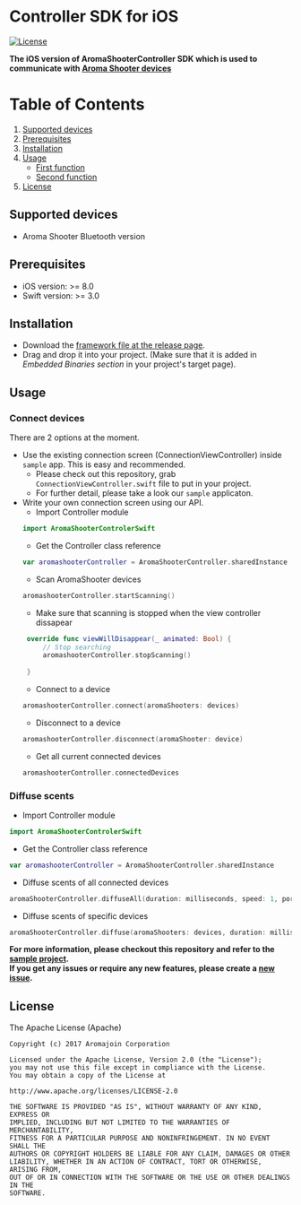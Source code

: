 # Controller SDK for iOS

[//]: # (Add other badges such as version, build bagdges here)

[//]: # (Use Apache License as the default option)
[![License](https://img.shields.io/badge/license-Apache%202-4EB1BA.svg?style=flat-square)](https://www.apache.org/licenses/LICENSE-2.0.html)


**The iOS version of AromaShooterController SDK which is used to communicate with [Aroma Shooter devices](https://aromajoin.com/hardware/shooters/aroma-shooter-1)**    

# Table of Contents
1. [Supported devices](https://github.com/aromajoin/controller-sdk-ios#supported-devices)  
2. [Prerequisites](https://github.com/aromajoin/controller-sdk-ios#prerequisites)
3. [Installation](https://github.com/aromajoin/controller-sdk-ios#installation)
4. [Usage](#usage)
    * [First function](https://github.com/aromajoin/controller-sdk-ios#connect-devices)
    * [Second function](https://github.com/aromajoin/controller-sdk-ios#diffuse-scents)
5. [License](https://github.com/aromajoin/controller-sdk-ios#license)

## Supported devices
* Aroma Shooter Bluetooth version 


## Prerequisites
* iOS version: >= 8.0
* Swift version: >= 3.0

## Installation  
* Download the [framework file at the release page](https://github.com/aromajoin/controller-sdk-ios/releases).  
* Drag and drop it into your project. (Make sure that it is added in *Embedded Binaries section* in your project's target page).

## Usage  

### Connect devices  
There are 2 options at the moment.  
* Use the existing connection screen (ConnectionViewController) inside `sample` app. This is easy and recommended. 
   * Please check out this repository, grab `ConnectionViewController.swift` file to put in your project. 
   * For further detail, please take a look our `sample` applicaton.  
* Write your own connection screen using our API.  
   * Import Controller module  
   ```swift
   import AromaShooterControlerSwift
   ```
   * Get the Controller class reference  
   ```swift
   var aromashooterController = AromaShooterController.sharedInstance
   ```  
   * Scan AromaShooter devices  
   ```swift
   aromashooterController.startScanning()
   ```  
   * Make sure that scanning is stopped when the view controller dissapear  
   ```swift
    override func viewWillDisappear(_ animated: Bool) {
        // Stop searching
        aromashooterController.stopScanning()
        
    }
   ```  
   * Connect to a device  
   ```swift
   aromashooterController.connect(aromaShooters: devices)
   ```  
   * Disconnect to a device  
   ```swift
   aromashooterController.disconnect(aromaShooter: device)
   ```  
   * Get all current connected devices  
   ```swift
   aromashooterController.connectedDevices
   ```  
   
### Diffuse scents  
* Import Controller module  
```swift
import AromaShooterControlerSwift
```  
* Get the Controller class reference  
```swift
var aromashooterController = AromaShooterController.sharedInstance
```  
* Diffuse scents of all connected devices  
```swift
aromaShooterController.diffuseAll(duration: milliseconds, speed: 1, ports: ports)
```  
* Diffuse scents of specific devices  
```swift
aromaShooterController.diffuse(aromaShooters: devices, duration: milliseconds, speed: 1, ports: ports)
```  

**For more information, please checkout this repository and refer to the [sample project](https://github.com/aromajoin/controller-sdk-ios/tree/master/sample).**  
**If you get any issues or require any new features, please create a [new issue](https://github.com/aromajoin/controller-sdk-ios/issues).** 

## License  

The Apache License (Apache)

    Copyright (c) 2017 Aromajoin Corporation

    Licensed under the Apache License, Version 2.0 (the "License");
    you may not use this file except in compliance with the License.
    You may obtain a copy of the License at

    http://www.apache.org/licenses/LICENSE-2.0

    THE SOFTWARE IS PROVIDED "AS IS", WITHOUT WARRANTY OF ANY KIND, EXPRESS OR
    IMPLIED, INCLUDING BUT NOT LIMITED TO THE WARRANTIES OF MERCHANTABILITY,
    FITNESS FOR A PARTICULAR PURPOSE AND NONINFRINGEMENT. IN NO EVENT SHALL THE
    AUTHORS OR COPYRIGHT HOLDERS BE LIABLE FOR ANY CLAIM, DAMAGES OR OTHER
    LIABILITY, WHETHER IN AN ACTION OF CONTRACT, TORT OR OTHERWISE, ARISING FROM,
    OUT OF OR IN CONNECTION WITH THE SOFTWARE OR THE USE OR OTHER DEALINGS IN THE
    SOFTWARE.
